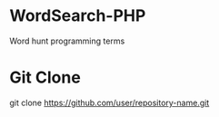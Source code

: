 # WordSearch-PHP
Word hunt programming terms 

# Git Clone
git clone https://github.com/user/repository-name.git
